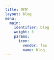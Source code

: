 ```yaml
---
title: 博客
layout: blog
menu:
  main:
    identifier: blog
    weight: 5
    params:
      icon:
        vendor: fas
        name: blog
---
```

